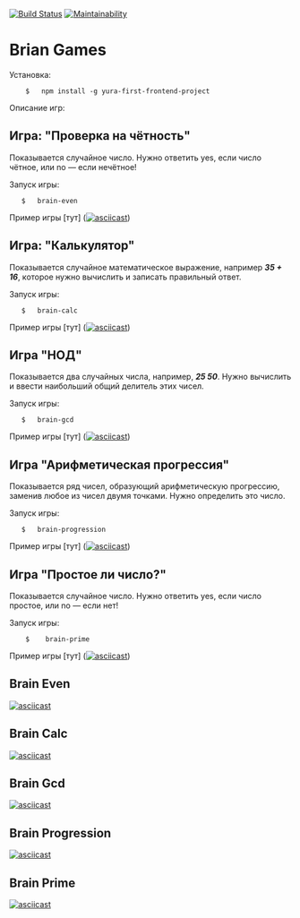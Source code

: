 
[![Build Status](https://travis-ci.org/Foppp/frontend-project-lvl1.svg?branch=master)](https://travis-ci.org/Foppp/frontend-project-lvl1)  [![Maintainability](https://api.codeclimate.com/v1/badges/26daa182e6183294e7fb/maintainability)](https://codeclimate.com/github/Foppp/frontend-project-lvl1/maintainability)


# Brian Games

Установка: 

```
    $   npm install -g yura-first-frontend-project                   
```

Описание игр:

## Игра: "Проверка на чётность"

Показывается случайное число. Нужно ответить yes, если число чётное, или no — если нечётное!

Запуск игры:

```
   $   brain-even                                                           
```

Пример игры [тут] ([![asciicast](https://asciinema.org/a/GcTIrEcMOMpIdkJVZPDybfvsi.svg)](https://asciinema.org/a/GcTIrEcMOMpIdkJVZPDybfvsi))

## Игра: "Калькулятор"

Показывается случайное математическое выражение, например ***35 + 16***, которое нужно вычислить и записать правильный ответ.

Запуск игры:

```
   $   brain-calc                                                          
```

Пример игры [тут] ([![asciicast](https://asciinema.org/a/3vuSsEdbQHTPA8dfjk7a9qR4C.svg)](https://asciinema.org/a/3vuSsEdbQHTPA8dfjk7a9qR4C))

## Игра "НОД"

Показывается два случайных числа, например, ***25 50***. Нужно вычислить и ввести наибольший общий делитель этих чисел.

Запуск игры:

```
   $   brain-gcd                                                           
```

Пример игры [тут] ([![asciicast](https://asciinema.org/a/IEWneXEjuDaGSkcdJebhsShxf.svg)](https://asciinema.org/a/IEWneXEjuDaGSkcdJebhsShxf))


## Игра "Арифметическая прогрессия"

Показывается ряд чисел, образующий арифметическую прогрессию, заменив любое из чисел двумя точками. Нужно определить это число.

Запуск игры:

```
   $   brain-progression                                                      
```

Пример игры [тут] ([![asciicast](https://asciinema.org/a/5bHWm1GDS1oNXFMGug7yHExQ5.svg)](https://asciinema.org/a/5bHWm1GDS1oNXFMGug7yHExQ5))

## Игра "Простое ли число?"

Показывается случайное число. Нужно ответить yes, если число простое, или no — если нет!

Запуск игры:

```
    $    brain-prime                                                      
```

Пример игры [тут] ([![asciicast](https://asciinema.org/a/KqEWyUlAOrDeRTQSfqmoWk59R.svg)](https://asciinema.org/a/KqEWyUlAOrDeRTQSfqmoWk59R))


## Brain Even ##
[![asciicast](https://asciinema.org/a/GcTIrEcMOMpIdkJVZPDybfvsi.svg)](https://asciinema.org/a/GcTIrEcMOMpIdkJVZPDybfvsi)

## Brain Calc ##
[![asciicast](https://asciinema.org/a/3vuSsEdbQHTPA8dfjk7a9qR4C.svg)](https://asciinema.org/a/3vuSsEdbQHTPA8dfjk7a9qR4C)

## Brain Gcd ##
[![asciicast](https://asciinema.org/a/IEWneXEjuDaGSkcdJebhsShxf.svg)](https://asciinema.org/a/IEWneXEjuDaGSkcdJebhsShxf)

## Brain Progression ##
[![asciicast](https://asciinema.org/a/5bHWm1GDS1oNXFMGug7yHExQ5.svg)](https://asciinema.org/a/5bHWm1GDS1oNXFMGug7yHExQ5)

## Brain Prime ##
[![asciicast](https://asciinema.org/a/KqEWyUlAOrDeRTQSfqmoWk59R.svg)](https://asciinema.org/a/KqEWyUlAOrDeRTQSfqmoWk59R)
